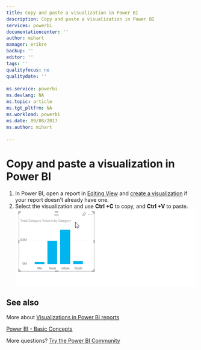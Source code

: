 ```yaml
---
title: Copy and paste a visualization in Power BI
description: Copy and paste a visualization in Power BI
services: powerbi
documentationcenter: ''
author: mihart
manager: erikre
backup: ''
editor: ''
tags: ''
qualityfocus: no
qualitydate: ''

ms.service: powerbi
ms.devlang: NA
ms.topic: article
ms.tgt_pltfrm: NA
ms.workload: powerbi
ms.date: 09/08/2017
ms.author: mihart

---
```

# Copy and paste a visualization in Power BI
1. In Power BI, open a report in [Editing View](powerbi-service-go-from-reading-view-to-editing-view.md) and [create a visualization](power-bi-report-add-visualizations-i.md) if your report doesn't already have one. 
2. Select the visualization and use **Ctrl +C** to copy, and **Ctrl +V** to paste.  
   ![](media/powerbi-service-copy-and-paste-a-visualization/copypasteVizNew.gif)

## See also
More about [Visualizations in Power BI reports](power-bi-report-visualizations.md)

[Power BI - Basic Concepts](powerbi-service-basic-concepts.md)  

More questions? [Try the Power BI Community](http://community.powerbi.com/)

